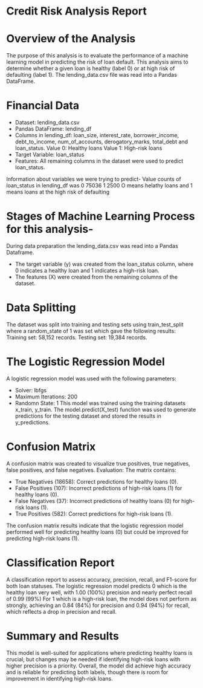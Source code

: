 # Credit Risk Analysis Report

# Overview of the Analysis
The purpose of this analysis is to evaluate the performance of a machine learning model in predicting the risk of loan default.
This analysis aims to determine whether a given loan is healthy (label 0) or at high risk of defaulting (label 1).
The lending_data.csv file was read into a Pandas DataFrame.

# Financial Data
- Dataset: lending_data.csv
- Pandas DataFrame: lending_df
- Columns in lending_df: loan_size,	interest_rate,	borrower_income,	debt_to_income,	num_of_accounts,	derogatory_marks,	total_debt and	loan_status.
Value 0: Healthy loans
Value 1: High-risk loans
- Target Variable: loan_status
- Features: All remaining columns in the dataset were used to predict loan_status.

Information about variables we were trying to predict-
Value counts of loan_status in lending_df was
0    75036
1     2500
O means helathy loans and 1 means loans at the high risk of defaulting

# Stages of Machine Learning Process for this analysis-
During data preparation the lending_data.csv was read into a Pandas Dataframe.
- The target variable (y) was created from the loan_status column, where 0 indicates a healthy loan and 1 indicates a high-risk loan.
- The features (X) were created from the remaining columns of the dataset.

# Data Splitting
The dataset was split into training and testing sets using train_test_split where a random_state of 1 was set which gave the following results:
Training set: 58,152 records.
Testing set: 19,384 records.

# The Logistic Regression Model
A logistic regression model was used with the following parameters:
- Solver: lbfgs
- Maximum Iterations: 200
- Randomn State: 1
This model was trained using the training datasets x_train, y_train.
The model.predict(X_test) function was used to generate predictions for the testing dataset and stored the results in y_predictions.

# Confusion Matrix
A confusion matrix was created to visualize true positives, true negatives, false positives, and false negatives.
Evaluation: The matrix contains:
- True Negatives (18658): Correct predictions for healthy loans (0).
- False Positives (107): Incorrect predictions of high-risk loans (1) for healthy loans (0).
- False Negatives (37): Incorrect predictions of healthy loans (0) for high-risk loans (1).
- True Positives (582): Correct predictions for high-risk loans (1).

The confusion matrix results indicate that the logistic regression model performed well for predicting healthy loans (0) 
but could be improved for predicting high-risk loans (1).

# Classification Report
A classification report to assess accuracy, precision, recall, and F1-score for both loan statuses.
The logistic regression model predicts 0 which is the healthy loan very well, with 1.00 (100%) precision and nearly perfect recall of 0.99 (99%)
For 1 which is a high-risk loan, the model does not perform as strongly, achieving an 0.84 (84%) for precision and 0.94 (94%) for recall, which reflects a drop in precision and recall.

# Summary and Results
This model is well-suited for applications where predicting healthy loans is crucial, but changes may be needed if identifying high-risk loans with higher precision is a priority.
Overall, the model did achieve high accuracy and is reliable for predicting both labels, though there is room for improvement in identifying high-risk loans.
